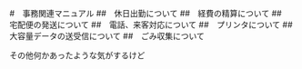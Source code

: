 #　事務関連マニュアル
##　休日出勤について
##　経費の精算について
##　宅配便の発送について
##　電話、来客対応について
##　プリンタについて
##　大容量データの送受信について
##　ごみ収集について

その他何かあったような気がするけど